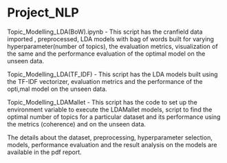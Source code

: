 # Project_NLP
Topic_Modelling_LDA(BoW).ipynb - This script has the cranfield data imported , preprocessed, LDA models with bag of words built for varying hyperparameter(number of topics), 
the evaluation metrics, visualization of the same and the performance evaluation of the optimal model on the unseen data.

Topic_Modelling_LDA(TF_IDF) - This script has the LDA models built using the TF-IDF vectorizer, evaluation metrics and the performance of the opti,mal model on the unseen data.

Topic_Modelling_LDAMallet - This script has the code to set up the environment variable to execute the LDAMallet models, script to find the optimal number of topics for a 
particular dataset and its performance using the metrics (coherence) and on the unseen data.

The details about the dataset, preprocessing, hyperparameter selection, models,  performance evaluation and the result analysis on the models are available in the pdf report.
